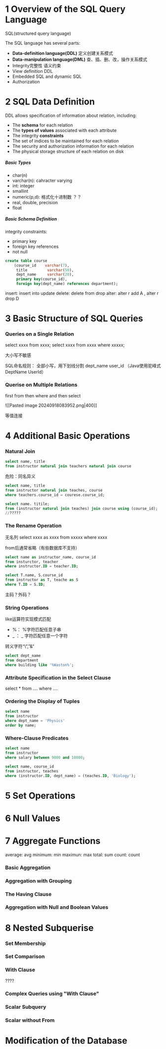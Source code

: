 # 1 Overview of the SQL Query Language
SQL(structured query language)

The SQL language has several parts:
- **Data-definition language(DDL)**
	定义创建关系模式
- **Data-manipulation language(DML)**
	查、插、删、改，操作关系模式
- Integrity完整性
	语义约束
- View definition
	DDL
- Embedded SQL and dynamic SQL
- Authorization

# 2 SQL Data Definition
DDL allows specification of information about relation, including:
- The **schema** for each relation
- The **types of values** associated with each attribute
- The integrity **constraints**
- The set of indices to be maintained for each relation
- The security and authorization information for each relation
- The physical storage structure of each relation on disk

##### Basic Types
- char(n)
- varchar(n): cahracter varying
- int: integer
- smallint
- numeric(p,d): 格式化十进制数 ？？
- real, double, precision
- float

##### Basic Schema Definition
integrity constraints:
- primary key
- foreign key references
- not null

```sql
create table course
	(course_id    varchar(7),
	 title         varchar(50),
	 dept_name     varchar(20),
	 primary key(course_id),
	 foreign key(dept_name) references department);
```

insert: insert into
update
delete: delete from
drop
alter: alter r add A , alter r drop D

# 3 Basic Structure of SQL Queries
### Queries on a Single Relation
select xxxx from xxxx;
select xxxx from xxxx where xxxxx;

大小写不敏感

SQL命名规则：
全部小写，用下划线分割
dept_name
user_id
（Java使用驼峰式 DeptName UserId）

### Querise on Multiple Relations
first from
then where
and then select

![[Pasted image 20240918083952.png|400]]

等值连接

# 4 Additional Basic Operations
### Natural Join
```sql
select name, title
from instructor natural join teachers natural join course
```

危险：同名异义
```sql
select name, title
from instructor natural join teaches, course
where teachers.course_id = courese.course_id;

select name. titile;
from (instructor natural join teaches) join course using (course_id);
//?????
```


### The Rename Operation
无名列
select xxxx as xxxx from xxxxx where xxxx

from后通常省略（有些数据库不支持）

```sql
select name as instructor_name, course_id
from insturctor, teacher
where instructor.ID = teacher.ID;

select T.name, S.course_id
from instructor as T, teache as S
where T.ID = S.ID;
```

主码？外码？

### String Operations
like运算符实现模式匹配
- %： %字符匹配任意子串
-  _ ： _ 字符匹配任意一个字符

转义字符“\\”,”&“

```sql
select dept_name
from department
where building like '%Waston%';
```

### Attribute Specification in the Select Clause
select * from .... where ....

### Ordering the Display of Tuples
```sql
select name
from instructor
where dept_name = 'Physics'
order by name;
```

### Where-Clause Predicates
```sql
select name
from instructor
where salary between 9000 and 10000;

select name, course_id
from instructor, teaches
where (instructor.ID, dept_name) = (teaches.ID, 'Biology');
```

# 5 Set Operations




# 6 Null Values


# 7 Aggregate Functions
average: avg
minimum: min
maximun: max
total: sum
count: count

### Basic Aggregation


### Aggregation with Grouping


### The Having Clause


### Aggregation with Null and Boolean Values


# 8 Nested Subquerise
### Set Membership


### Set Comparison


### With Clause
????

### Complex Queries using "With Clause"


### Scalar Subquery


### Scalar without From


# Modification of the Database
